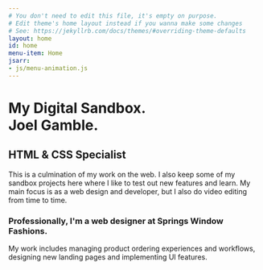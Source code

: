 ```yaml
---
# You don't need to edit this file, it's empty on purpose.
# Edit theme's home layout instead if you wanna make some changes
# See: https://jekyllrb.com/docs/themes/#overriding-theme-defaults
layout: home
id: home
menu-item: Home
jsarr: 
- js/menu-animation.js
---
```

# My Digital Sandbox. <br> Joel Gamble.

## HTML &amp; CSS Specialist

This is a culmination of my work on the web. I also keep some of my sandbox projects here where I like to test out new features and learn. My main focus is as a web design and developer, but I also do video editing from time to time.

### Professionally, I'm a web designer at Springs Window Fashions. 

My work includes managing product ordering experiences and workflows, designing new landing pages and implementing UI features.